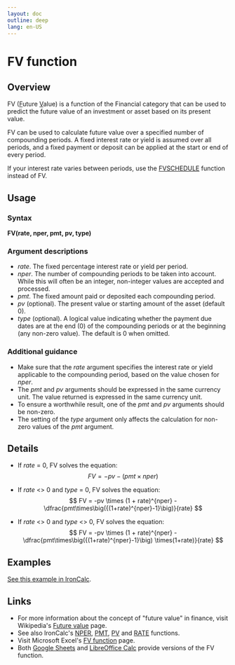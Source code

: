 ```yaml
---
layout: doc
outline: deep
lang: en-US
---
```


# FV function
## Overview
FV (<u>F</u>uture <u>V</u>alue) is a function of the Financial category that can be used to predict the future value of an investment or asset based on its present value.

FV can be used to calculate future value over a specified number of compounding periods. A fixed interest rate or yield is assumed over all periods, and a fixed payment or deposit can be applied at the start or end of every period.

If your interest rate varies between periods, use the [FVSCHEDULE](/functions/financial/fvschedule) function instead of FV.
## Usage
### Syntax
**FV(rate, nper, pmt, pv, type)**
### Argument descriptions
* *rate*. The fixed percentage interest rate or yield per period.
* *nper*. The number of compounding periods to be taken into account. While this will often be an integer, non-integer values are accepted and processed.
* *pmt*. The fixed amount paid or deposited each compounding period.
* *pv* (optional). The present value or starting amount of the asset (default 0).
* *type* (optional). A logical value indicating whether the payment due dates are at the end (0) of the compounding periods or at the beginning (any non-zero value). The default is 0 when omitted.
### Additional guidance
* Make sure that the *rate* argument specifies the interest rate or yield applicable to the compounding period, based on the value chosen for *nper*.
* The *pmt* and *pv* arguments should be expressed in the same currency unit. The value returned is expressed in the same currency unit.
* To ensure a worthwhile result, one of the *pmt* and *pv* arguments should be non-zero.
* The setting of the *type* argument only affects the calculation for non-zero values of the *pmt* argument.
<!--@include: ../markdown-snippets/error-type-details.md-->

## Details
* If *rate* = 0, FV solves the equation:
$$
FV = -pv - (pmt \times nper)
$$

* If *rate* <> 0 and *type* = 0, FV solves the equation:
$$ FV = -pv \times (1 + rate)^{nper} - \dfrac{pmt\times\big({(1+rate)^{nper}-1}\big)}{rate}
$$
* If *rate* <> 0 and *type* <> 0, FV solves the equation:
$$ FV = -pv \times (1 + rate)^{nper} - \dfrac{pmt\times\big({(1+rate)^{nper}-1}\big) \times(1+rate)}{rate}
$$
## Examples
[See this example in IronCalc](https://app.ironcalc.com/?example=fv).

## Links
* For more information about the concept of "future value" in finance, visit Wikipedia's [Future value](https://en.wikipedia.org/wiki/Future_value) page.
* See also IronCalc's [NPER](/functions/financial/nper), [PMT](/functions/financial/pmt), [PV](/functions/financial/pv) and [RATE](/functions/financial/rate) functions.
* Visit Microsoft Excel's [FV function](https://support.microsoft.com/en-gb/office/fv-function-2eef9f44-a084-4c61-bdd8-4fe4bb1b71b3) page.
* Both [Google Sheets](https://support.google.com/docs/answer/3093224) and [LibreOffice Calc](https://wiki.documentfoundation.org/Documentation/Calc_Functions/FV) provide versions of the FV function.